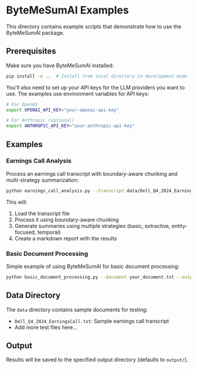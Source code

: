 # ByteMeSumAI Examples

This directory contains example scripts that demonstrate how to use the ByteMeSumAI package.

## Prerequisites

Make sure you have ByteMeSumAI installed:

```bash
pip install -e ..  # Install from local directory in development mode
```

You'll also need to set up your API keys for the LLM providers you want to use. The examples use environment variables for API keys:

```bash
# For OpenAI
export OPENAI_API_KEY="your-openai-api-key"

# For Anthropic (optional)
export ANTHROPIC_API_KEY="your-anthropic-api-key"
```

## Examples

### Earnings Call Analysis

Process an earnings call transcript with boundary-aware chunking and multi-strategy summarization:

```bash
python earnings_call_analysis.py --transcript data/Dell_Q4_2024_EarningsCall.txt --output output
```

This will:
1. Load the transcript file
2. Process it using boundary-aware chunking
3. Generate summaries using multiple strategies (basic, extractive, entity-focused, temporal)
4. Create a markdown report with the results

### Basic Document Processing

Simple example of using ByteMeSumAI for basic document processing:

```bash
python basic_document_processing.py --document your_document.txt --output output
```

## Data Directory

The `data` directory contains sample documents for testing:

- `Dell_Q4_2024_EarningsCall.txt`: Sample earnings call transcript
- Add more test files here...

## Output

Results will be saved to the specified output directory (defaults to `output/`).